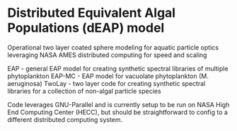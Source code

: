 # Distributed Equivalent Algal Populations (dEAP) model
Operational two layer coated sphere modeling for aquatic particle optics leveraging NASA AMES distributed computing for speed and scaling

EAP - general EAP model for creating synthetic spectral libraries of multiple phytoplankton 
EAP-MC - EAP model for vacuolate phytoplankton (M. aeruginosa)
TwoLay - two layer code for creating synthetic spectral libraries for a collection of non-algal particle species

Code leverages GNU-Parallel and is currently setup to be run on NASA High End Computing Center (HECC), but should be straightforward to config to a different distributed computing system.
